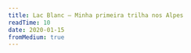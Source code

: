 ```yaml
---
title: Lac Blanc — Minha primeira trilha nos Alpes
readTime: 10
date: 2020-01-15
fromMedium: true
---
```

